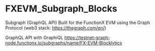 # FXEVM_Subgraph_Blocks
Subgraph (GraphQL API) Built for the FunctionX EVM using the Graph Protocol (web3 stack: https://thegraph.com/en/)

GraphQL API with GraphiQL
https://testnet-graph-node.functionx.io/subgraphs/name/FX-EVM-Blocklytics
